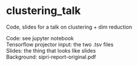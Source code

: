 # clustering_talk
Code, slides for a talk on clustering + dim reduction 

Code: see jupyter notebook  
Tensorflow projector input: the two .tsv files   
Slides: the thing that looks like slides   
Background: sipri-report-original.pdf  
